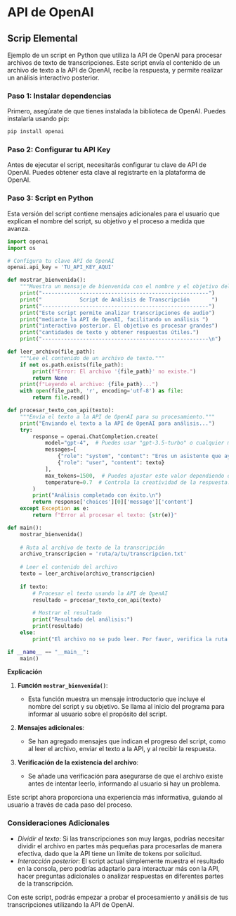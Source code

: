 # API de OpenAI

## Scrip Elemental

Ejemplo de un script en Python que utiliza la API de OpenAI para procesar archivos de texto de transcripciones. Este script envía el contenido de un archivo de texto a la API de OpenAI, recibe la respuesta, y permite realizar un análisis interactivo posterior.

### Paso 1: Instalar dependencias

Primero, asegúrate de que tienes instalada la biblioteca de OpenAI. Puedes instalarla usando pip:

```bash
pip install openai
```

### Paso 2: Configurar tu API Key

Antes de ejecutar el script, necesitarás configurar tu clave de API de OpenAI. Puedes obtener esta clave al registrarte en la plataforma de OpenAI.

### Paso 3: Script en Python

Esta versión del script contiene mensajes adicionales para el usuario que explican el nombre del script, su objetivo y el proceso a medida que avanza.

```python
import openai
import os

# Configura tu clave API de OpenAI
openai.api_key = 'TU_API_KEY_AQUI'

def mostrar_bienvenida():
    """Muestra un mensaje de bienvenida con el nombre y el objetivo del script."""
    print("-----------------------------------------------------")
    print("            Script de Análisis de Transcripción       ")
    print("-----------------------------------------------------")
    print("Este script permite analizar transcripciones de audio")
    print("mediante la API de OpenAI, facilitando un análisis ")
    print("interactivo posterior. El objetivo es procesar grandes")
    print("cantidades de texto y obtener respuestas útiles.")
    print("-----------------------------------------------------\n")

def leer_archivo(file_path):
    """Lee el contenido de un archivo de texto."""
    if not os.path.exists(file_path):
        print(f"Error: El archivo '{file_path}' no existe.")
        return None
    print(f"Leyendo el archivo: {file_path}...")
    with open(file_path, 'r', encoding='utf-8') as file:
        return file.read()

def procesar_texto_con_api(texto):
    """Envía el texto a la API de OpenAI para su procesamiento."""
    print("Enviando el texto a la API de OpenAI para análisis...")
    try:
        response = openai.ChatCompletion.create(
            model="gpt-4",  # Puedes usar "gpt-3.5-turbo" o cualquier modelo compatible.
            messages=[
                {"role": "system", "content": "Eres un asistente que ayuda a analizar transcripciones."},
                {"role": "user", "content": texto}
            ],
            max_tokens=1500,  # Puedes ajustar este valor dependiendo de la longitud de la respuesta que necesitas.
            temperature=0.7  # Controla la creatividad de la respuesta.
        )
        print("Análisis completado con éxito.\n")
        return response['choices'][0]['message']['content']
    except Exception as e:
        return f"Error al procesar el texto: {str(e)}"

def main():
    mostrar_bienvenida()
    
    # Ruta al archivo de texto de la transcripción
    archivo_transcripcion = 'ruta/a/tu/transcripcion.txt'
    
    # Leer el contenido del archivo
    texto = leer_archivo(archivo_transcripcion)
    
    if texto:
        # Procesar el texto usando la API de OpenAI
        resultado = procesar_texto_con_api(texto)
        
        # Mostrar el resultado
        print("Resultado del análisis:")
        print(resultado)
    else:
        print("El archivo no se pudo leer. Por favor, verifica la ruta y vuelve a intentarlo.")

if __name__ == "__main__":
    main()
```

**Explicación**

1. **Función `mostrar_bienvenida()`**:
   - Esta función muestra un mensaje introductorio que incluye el nombre del script y su objetivo. Se llama al inicio del programa para informar al usuario sobre el propósito del script.

2. **Mensajes adicionales**:
   - Se han agregado mensajes que indican el progreso del script, como al leer el archivo, enviar el texto a la API, y al recibir la respuesta.

3. **Verificación de la existencia del archivo**:
   - Se añade una verificación para asegurarse de que el archivo existe antes de intentar leerlo, informando al usuario si hay un problema.

Este script ahora proporciona una experiencia más informativa, guiando al usuario a través de cada paso del proceso.

### Consideraciones Adicionales

   - *Dividir el texto*: Si las transcripciones son muy largas, podrías necesitar dividir el archivo en partes más pequeñas para procesarlas de manera efectiva, dado que la API tiene un límite de tokens por solicitud.
   - *Interacción posterior*: El script actual simplemente muestra el resultado en la consola, pero podrías adaptarlo para interactuar más con la API, hacer preguntas adicionales o analizar respuestas en diferentes partes de la transcripción.

Con este script, podrás empezar a probar el procesamiento y análisis de tus transcripciones utilizando la API de OpenAI.
